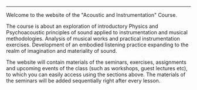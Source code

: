 
---
Welcome to the website of the "Acoustic and Instrumentation" Course.

The course is about an exploration of introductory Physics and Psychoacoustic principles of sound applied to instrumentation and musical methodologies. Analysis of musical works and practical instrumentation exercises. Development of an embodied listening practice expanding to the realm of imagination and materiality of sound.

The website will contain materials of the seminars, exercises, assignments and upcoming events of the class (such as workshops, guest lectures etc), to which you can easily access using the sections above. The materials of the seminars will be added sequentially right after every lesson. 
